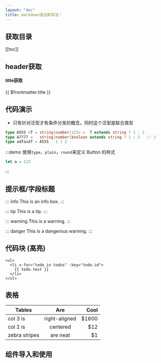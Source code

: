 ```yaml
---
layout: "doc"
title: markdown语法和写法！
---  
```


<script setup>
import vDemo from '../components/v-demo.vue'
</script>

## 获取目录
[[toc]]

## header获取
#### title获取 
{{ $frontmatter.title }}

## 代码演示
- 只有针对泛型才有条件分发的概念。同时这个泛型是联合类型
```ts
type A555 <T = string|number|123> =  T extends string ? 1 : 2
type A7777 =   string|number|boolean extends string ? 1 : 2   // 2
type adfasdf = A555   1 | 2
```
:::demo 使用`type`，`plain`，`round`来定义 Button 的样式

```ts
let a = 123
```
:::

## 提示框/字段标题
::: info
This is an info box.
:::

::: tip
This is a tip.
:::

::: warning
This is a warning.
:::

::: danger
This is a dangerous warning.
:::


## 代码块 (高亮)
```vue{3}
<ul>
  <li v-for="todo in todos" :key="todo.id">
    {{ todo.text }}
  </li>
</ul>
```

## 表格   

| Tables        | Are           | Cool  |
| ------------- |:-------------:| -----:|
| col 3 is      | right-aligned | $1600 |
| col 2 is      | centered      |   $12 |
| zebra stripes | are neat      |    $1 |  


## 组件导入和使用  

<v-demo></v-demo>
